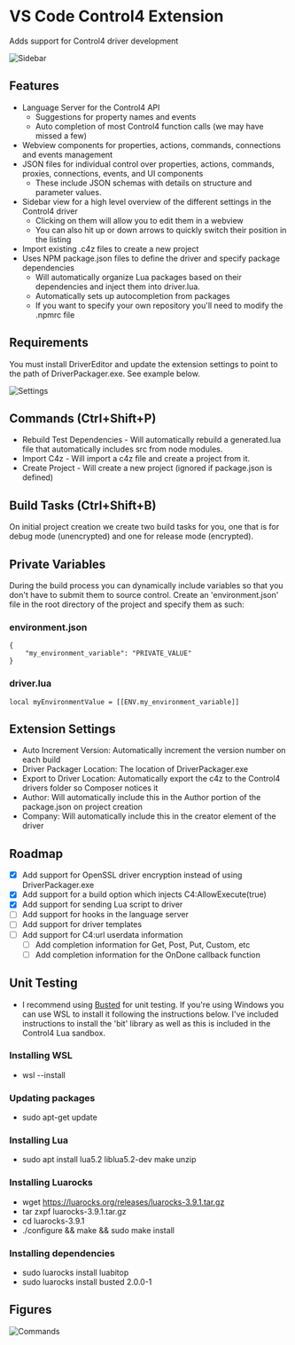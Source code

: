 # VS Code Control4 Extension
Adds support for Control4 driver development

![Sidebar](https://raw.githubusercontent.com/annex4-inc/vscode-control4-ext/master/images/sideview.PNG)

## Features
* Language Server for the Control4 API
  * Suggestions for property names and events
  * Auto completion of most Control4 function calls (we may have missed a few)
* Webview components for properties, actions, commands, connections and events management
* JSON files for individual control over properties, actions, commands, proxies, connections, events, and UI components
    * These include JSON schemas with details on structure and parameter values.
* Sidebar view for a high level overview of the different settings in the Control4 driver
    * Clicking on them will allow you to edit them in a webview
    * You can also hit up or down arrows to quickly switch their position in the listing
* Import existing .c4z files to create a new project
* Uses NPM package.json files to define the driver and specify package dependencies
  * Will automatically organize Lua packages based on their dependencies and inject them into driver.lua.
  * Automatically sets up autocompletion from packages 
  * If you want to specify your own repository you'll need to modify the .npmrc file

## Requirements

You must install DriverEditor and update the extension settings to point to the path of DriverPackager.exe. See example below.

![Settings](https://raw.githubusercontent.com/annex4-inc/vscode-control4-ext/master/images/settings.PNG)

## Commands (Ctrl+Shift+P)
* Rebuild Test Dependencies - Will automatically rebuild a generated.lua file that automatically includes src from node modules.
* Import C4z - Will import a c4z file and create a project from it.
* Create Project - Will create a new project (ignored if package.json is defined)

## Build Tasks (Ctrl+Shift+B)
On initial project creation we create two build tasks for you, one that is for debug mode (unencrypted) and one for release mode (encrypted).

## Private Variables
During the build process you can dynamically include variables so that you don't have to submit them to source control. Create an 'environment.json' file in the root directory of the project and specify them as such:

### environment.json

```
{
    "my_environment_variable": "PRIVATE_VALUE"
}
```
### driver.lua
```
local myEnvironmentValue = [[ENV.my_environment_variable]]
```

## Extension Settings
* Auto Increment Version: Automatically increment the version number on each build
* Driver Packager Location: The location of DriverPackager.exe
* Export to Driver Location: Automatically export the c4z to the Control4 drivers folder so Composer notices it
* Author: Will automatically include this in the Author portion of the package.json on project creation
* Company: Will automatically include this in the creator element of the driver

## Roadmap
- [x] Add support for OpenSSL driver encryption instead of using DriverPackager.exe
- [x] Add support for a build option which injects C4:AllowExecute(true)
- [x] Add support for sending Lua script to driver
- [ ] Add support for hooks in the language server
- [ ] Add support for driver templates
- [ ] Add support for C4:url userdata information
    - [ ] Add completion information for Get, Post, Put, Custom, etc
    - [ ] Add completion information for the OnDone callback function

## Unit Testing
* I recommend using [Busted](https://lunarmodules.github.io/busted/) for unit testing. If you're using Windows you can use  WSL to install it following the instructions below. I've included instructions to install the 'bit' library as well as this is included in the Control4 Lua sandbox.

### Installing WSL
- wsl --install
### Updating packages
- sudo apt-get update
### Installing Lua
- sudo apt install lua5.2 liblua5.2-dev make unzip
### Installing Luarocks
- wget https://luarocks.org/releases/luarocks-3.9.1.tar.gz
- tar zxpf luarocks-3.9.1.tar.gz
- cd luarocks-3.9.1
- ./configure && make && sudo make install
### Installing dependencies
- sudo luarocks install luabitop
- sudo luarocks install busted 2.0.0-1

## Figures

![Commands](https://raw.githubusercontent.com/annex4-inc/vscode-control4-ext/master/images/commands.PNG)